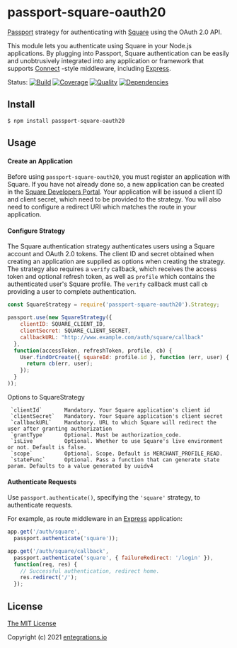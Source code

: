 # passport-square-oauth20

[Passport](http://passportjs.org/) strategy for authenticating with [Square](http://www.squareup.com/) using the OAuth 2.0 API.

This module lets you authenticate using Square in your Node.js applications.
By plugging into Passport, Square authentication can be easily and
unobtrusively integrated into any application or framework that supports
[Connect](https://github.com/senchalabs/connect#readme) -style middleware, including
[Express](http://expressjs.com/).


Status:
[![Build]()]()
[![Coverage]()]()
[![Quality]()]()
[![Dependencies]()]()


## Install

```bash
$ npm install passport-square-oauth20
```

## Usage

#### Create an Application

Before using `passport-square-oauth20`, you must register an application with
Square.  If you have not already done so, a new application can be created in the
[Square Developers Portal](https://developer.squareup.com/apps).
Your application will be issued a client ID and client secret, which need to be
provided to the strategy.  You will also need to configure a redirect URI which
matches the route in your application.

#### Configure Strategy

The Square authentication strategy authenticates users using a Square account
and OAuth 2.0 tokens.  The client ID and secret obtained when creating an
application are supplied as options when creating the strategy.  The strategy
also requires a `verify` callback, which receives the access token and optional
refresh token, as well as `profile` which contains the authenticated user's
Square profile.  The `verify` callback must call `cb` providing a user to
complete authentication.

```javascript
const SquareStrategy = require('passport-square-oauth20').Strategy;

passport.use(new SquareStrategy({
    clientID: SQUARE_CLIENT_ID,
    clientSecret: SQUARE_CLIENT_SECRET,
    callbackURL: "http://www.example.com/auth/square/callback"
  },
  function(accessToken, refreshToken, profile, cb) {
    User.findOrCreate({ squareId: profile.id }, function (err, user) {
      return cb(err, user);
    });
  }
));
```

Options to SquareStrategy
```
 `clientId`       Mandatory. Your Square application's client id
 `clientSecret`   Mandatory. Your Square application's client secret
 `callbackURL`    Mandatory. URL to which Square will redirect the user after granting authorization
 `grantType`	  Optional. Must be authorization_code.
 `isLive`         Optional. Whether to use Square's live environment or not. Default is false.
 `scope`          Optional. Scope. Default is MERCHANT_PROFILE_READ.
 `stateFunc`      Optional. Pass a function that can generate state param. Defaults to a value generated by uuidv4
```


#### Authenticate Requests

Use `passport.authenticate()`, specifying the `'square'` strategy, to
authenticate requests.

For example, as route middleware in an [Express](http://expressjs.com/)
application:

```javascript
app.get('/auth/square',
  passport.authenticate('square'));

app.get('/auth/square/callback', 
  passport.authenticate('square', { failureRedirect: '/login' }),
  function(req, res) {
    // Successful authentication, redirect home.
    res.redirect('/');
  });
  ```

## License

[The MIT License](http://opensource.org/licenses/MIT)

Copyright (c) 2021 [entegrations.io](https://www.entegrations.io/)
